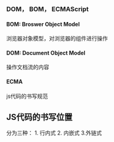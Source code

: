 ### DOM， BOM， ECMAScript

#### BOM: Broswer Object Model
浏览器对象模型，对浏览器的组件进行操作

#### DOM: Document Object Model
操作文档流的内容

#### ECMA
js代码的书写规范


## JS代码的书写位置

分为三种： 1. 行内式 2. 内嵌式 3.外链式
